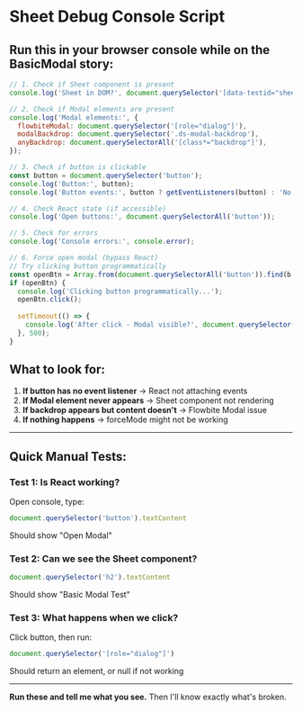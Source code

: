 # Sheet Debug Console Script

## **Run this in your browser console while on the BasicModal story:**

```javascript
// 1. Check if Sheet component is present
console.log('Sheet in DOM?', document.querySelector('[data-testid="sheet"]'));

// 2. Check if Modal elements are present
console.log('Modal elements:', {
  flowbiteModal: document.querySelector('[role="dialog"]'),
  modalBackdrop: document.querySelector('.ds-modal-backdrop'),
  anyBackdrop: document.querySelectorAll('[class*="backdrop"]'),
});

// 3. Check if button is clickable
const button = document.querySelector('button');
console.log('Button:', button);
console.log('Button events:', button ? getEventListeners(button) : 'No button');

// 4. Check React state (if accessible)
console.log('Open buttons:', document.querySelectorAll('button'));

// 5. Check for errors
console.log('Console errors:', console.error);

// 6. Force open modal (bypass React)
// Try clicking button programmatically
const openBtn = Array.from(document.querySelectorAll('button')).find(b => b.textContent.includes('Open'));
if (openBtn) {
  console.log('Clicking button programmatically...');
  openBtn.click();
  
  setTimeout(() => {
    console.log('After click - Modal visible?', document.querySelector('[role="dialog"]'));
  }, 500);
}
```

## **What to look for:**

1. **If button has no event listener** → React not attaching events
2. **If Modal element never appears** → Sheet component not rendering
3. **If backdrop appears but content doesn't** → Flowbite Modal issue
4. **If nothing happens** → forceMode might not be working

---

## **Quick Manual Tests:**

### **Test 1: Is React working?**
Open console, type:
```javascript
document.querySelector('button').textContent
```
Should show "Open Modal"

### **Test 2: Can we see the Sheet component?**
```javascript
document.querySelector('h2').textContent
```
Should show "Basic Modal Test"

### **Test 3: What happens when we click?**
Click button, then run:
```javascript
document.querySelector('[role="dialog"]')
```
Should return an element, or null if not working

---

**Run these and tell me what you see.** Then I'll know exactly what's broken.
